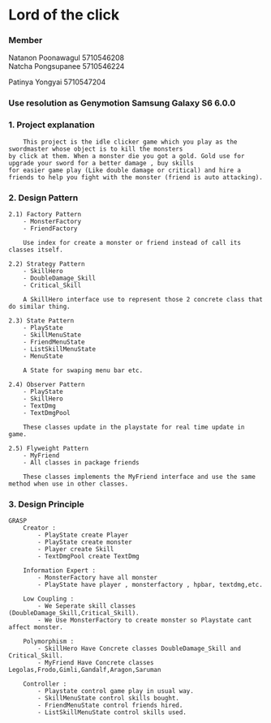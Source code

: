# Lord of the click #

### Member ###

Natanon Poonawagul 5710546208  
Natcha Pongsupanee 5710546224

Patinya Yongyai 5710547204

### Use resolution as Genymotion Samsung Galaxy S6 6.0.0 

### 1. Project explanation ###

        This project is the idle clicker game which you play as the swordmaster whose object is to kill the monsters
    by click at them. When a monster die you got a gold. Gold use for upgrade your sword for a better damage , buy skills
    for easier game play (Like double damage or critical) and hire a friends to help you fight with the monster (friend is auto attacking).

### 2. Design Pattern ###

    2.1) Factory Pattern
        - MonsterFactory
        - FriendFactory
    
        Use index for create a monster or friend instead of call its classes itself.
    
    2.2) Strategy Pattern
        - SkillHero
        - DoubleDamage_Skill
        - Critical_Skill
    
        A SkillHero interface use to represent those 2 concrete class that do similar thing.
    
    2.3) State Pattern
        - PlayState
        - SkillMenuState
        - FriendMenuState
        - ListSkillMenuState
        - MenuState
    
        A State for swaping menu bar etc.
    
    2.4) Observer Pattern
        - PlayState
        - SkillHero
        - TextDmg
        - TextDmgPool
    
        These classes update in the playstate for real time update in game.
    
    2.5) Flyweight Pattern
        - MyFriend
        - All classes in package friends
    
        These classes implements the MyFriend interface and use the same method when use in other classes.
    
### 3. Design Principle ###

    GRASP
        Creator : 
            - PlayState create Player
            - PlayState create monster
            - Player create Skill
            - TextDmgPool create TextDmg
            
        Information Expert :
            - MonsterFactory have all monster
            - PlayState have player , monsterfactory , hpbar, textdmg,etc.
        
        Low Coupling :
            - We Seperate skill classes (DoubleDamage_Skill,Critical_Skill).
            - We Use MonsterFactory to create monster so Playstate cant affect monster.
        
        Polymorphism :
            - SkillHero Have Concrete classes DoubleDamage_Skill and Critical_Skill.
            - MyFriend Have Concrete classes Legolas,Frodo,Gimli,Gandalf,Aragon,Saruman
            
        Controller :
            - Playstate control game play in usual way.
            - SkillMenuState control skills bought.
            - FriendMenuState control friends hired.
            - ListSkillMenuState control skills used.
            
        
        
        
    
    
    
    
    
    
    
